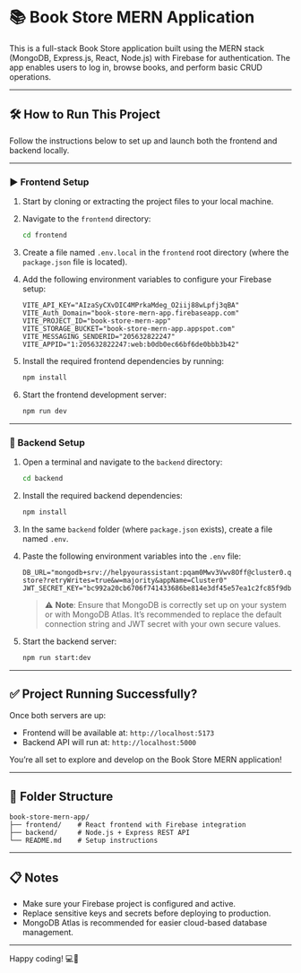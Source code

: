 
# 📚 Book Store MERN Application

This is a full-stack Book Store application built using the MERN stack (MongoDB, Express.js, React, Node.js) with Firebase for authentication. The app enables users to log in, browse books, and perform basic CRUD operations.

---

## 🛠 How to Run This Project

Follow the instructions below to set up and launch both the frontend and backend locally.

---

### ▶️ Frontend Setup

1. Start by cloning or extracting the project files to your local machine.

2. Navigate to the `frontend` directory:

   ```bash
   cd frontend
   ```

3. Create a file named `.env.local` in the `frontend` root directory (where the `package.json` file is located).

4. Add the following environment variables to configure your Firebase setup:

   ```env
   VITE_API_KEY="AIzaSyCXvDIC4MPrkaMdeg_O2iij88wLpfj3qBA"
   VITE_Auth_Domain="book-store-mern-app.firebaseapp.com"
   VITE_PROJECT_ID="book-store-mern-app"
   VITE_STORAGE_BUCKET="book-store-mern-app.appspot.com"
   VITE_MESSAGING_SENDERID="205632822247"
   VITE_APPID="1:205632822247:web:b0db0ec66bf6de0bbb3b42"
   ```

5. Install the required frontend dependencies by running:

   ```bash
   npm install
   ```

6. Start the frontend development server:

   ```bash
   npm run dev
   ```

---

### 🧩 Backend Setup

1. Open a terminal and navigate to the `backend` directory:

   ```bash
   cd backend
   ```

2. Install the required backend dependencies:

   ```bash
   npm install
   ```

3. In the same `backend` folder (where `package.json` exists), create a file named `.env`.

4. Paste the following environment variables into the `.env` file:

   ```env
   DB_URL="mongodb+srv://helpyourassistant:pqam0Mwv3Vwv8Off@cluster0.qc3bq.mongodb.net/book-store?retryWrites=true&w=majority&appName=Cluster0"
   JWT_SECRET_KEY="bc992a20cb6706f741433686be814e3df45e57ea1c2fc85f9dbb0ef7df12308a669bfa7c976368ff32e32f6541480ce9ec1b122242f9b1257ab669026aeaf16"
   ```

   > ⚠️ **Note**: Ensure that MongoDB is correctly set up on your system or with MongoDB Atlas. It’s recommended to replace the default connection string and JWT secret with your own secure values.

5. Start the backend server:

   ```bash
   npm run start:dev
   ```

---

## ✅ Project Running Successfully?

Once both servers are up:

- Frontend will be available at: `http://localhost:5173`
- Backend API will run at: `http://localhost:5000`

You’re all set to explore and develop on the Book Store MERN application!

---

## 📂 Folder Structure

```
book-store-mern-app/
├── frontend/    # React frontend with Firebase integration
├── backend/     # Node.js + Express REST API
└── README.md    # Setup instructions
```

---

## 📋 Notes

- Make sure your Firebase project is configured and active.
- Replace sensitive keys and secrets before deploying to production.
- MongoDB Atlas is recommended for easier cloud-based database management.

---

Happy coding! 💻📘

